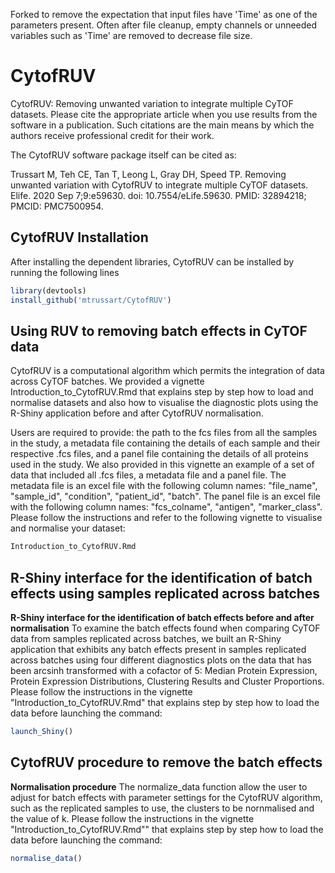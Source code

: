 Forked to remove the expectation that input files have 'Time' as one of the parameters present. Often after file cleanup, empty channels or unneeded variables such as 'Time' are removed to decrease file size.

# CytofRUV

<!-- badges: start -->
<!-- badges: end -->

CytofRUV: Removing unwanted variation to integrate multiple CyTOF datasets.
Please cite the appropriate article when you use results from the software in a publication. Such citations are the main means by which the authors receive professional credit for their work.

The CytofRUV software package itself can be cited as:

Trussart M, Teh CE, Tan T, Leong L, Gray DH, Speed TP. Removing unwanted variation with CytofRUV to integrate multiple CyTOF datasets. Elife. 2020 Sep 7;9:e59630. doi: 10.7554/eLife.59630. PMID: 32894218; PMCID: PMC7500954.

## CytofRUV Installation

After installing the dependent libraries, CytofRUV can be installed by running the following lines

``` r
library(devtools)
install_github('mtrussart/CytofRUV')
```

## Using RUV to removing batch effects in CyTOF data

CytofRUV is a computational algorithm which permits the integration of data across CyTOF batches. We provided a vignette Introduction_to_CytofRUV.Rmd that explains step by step how to load and normalise datasets and also how to visualise the diagnostic plots using the R-Shiny application before and after CytofRUV normalisation.

Users are required to provide: the path to the fcs files from all the samples in the study, a metadata file containing the details of each sample and their respective .fcs files, and a panel file containing the details of all proteins used in the study. We also provided in this vignette an example of a set of data that included all .fcs files, a metadata file and a panel file.
The metadata file is an excel file with the following column names: "file_name", "sample_id", "condition", "patient_id", "batch".
The panel file is an excel file with the following column names: "fcs_colname", "antigen", "marker_class".
Please follow the instructions and refer to the following vignette to visualise and normalise your dataset:


``` r
Introduction_to_CytofRUV.Rmd
```

## R-Shiny interface for the identification of batch effects using samples replicated across batches

**R-Shiny interface for the identification of batch effects before and after normalisation**
To examine the batch effects found when comparing CyTOF data from samples replicated across batches, we built an R-Shiny application that exhibits any batch effects present in samples replicated across batches using four different diagnostics plots on the data that has been arcsinh transformed with a cofactor of 5: Median Protein Expression, Protein Expression Distributions, Clustering Results and Cluster Proportions. 
Please follow the instructions in the vignette "Introduction_to_CytofRUV.Rmd" that explains step by step how to load the data before launching the command:


``` r
launch_Shiny()
```

## CytofRUV procedure to remove the batch effects

**Normalisation procedure**
The normalize_data function allow the user to adjust for batch effects with parameter settings for the CytofRUV algorithm, such as the replicated samples to use, the clusters to be nornmalised and the value of k. 
Please follow the instructions in the vignette "Introduction_to_CytofRUV.Rmd"" that explains step by step how to load the data before launching the command:

``` r
normalise_data()
```
